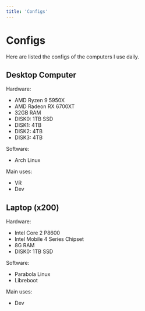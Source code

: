 ```yaml
---
title: 'Configs'
---
```


# Configs

Here are listed the configs of the computers I use daily.

## Desktop Computer

Hardware:
- AMD Ryzen 9 5950X
- AMD Radeon RX 6700XT
- 32GB RAM
- DISK0: 1TB SSD
- DISK1: 4TB
- DISK2: 4TB
- DISK3: 4TB

Software:
- Arch Linux

Main uses:
- VR
- Dev

## Laptop (x200)

Hardware:
- Intel Core 2 P8600
- Intel Mobile 4 Series Chipset
- 8G RAM
- DISK0: 1TB SSD

Software:
- Parabola Linux
- Libreboot

Main uses:
- Dev

